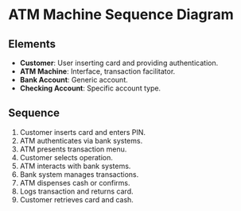 # ATM Machine Sequence Diagram

## Elements

- **Customer**: User inserting card and providing authentication.
- **ATM Machine**: Interface, transaction facilitator.
- **Bank Account**: Generic account.
- **Checking Account**: Specific account type.

## Sequence

1. Customer inserts card and enters PIN.
2. ATM authenticates via bank systems.
3. ATM presents transaction menu.
4. Customer selects operation.
5. ATM interacts with bank systems.
6. Bank system manages transactions.
7. ATM dispenses cash or confirms.
8. Logs transaction and returns card.
9. Customer retrieves card and cash.
